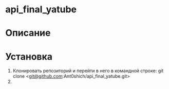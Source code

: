 # api_final_yatube
# Описание


# Установка
1. Клонировать репозиторий и перейти в него в командной строке:
git clone <git@github.com:Ant0shich/api_final_yatube.git>
2. 
